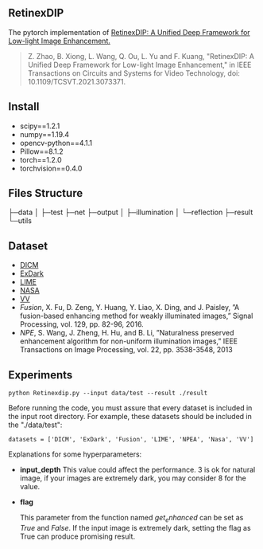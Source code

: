 ## RetinexDIP
The pytorch implementation of [RetinexDIP: A Unified Deep Framework for Low-light Image Enhancement.](https://ieeexplore.ieee.org/stamp/stamp.jsp?tp=&arnumber=9050555)

>Z. Zhao, B. Xiong, L. Wang, Q. Ou, L. Yu and F. Kuang, "RetinexDIP: A Unified Deep Framework for Low-light Image Enhancement," in IEEE Transactions on Circuits and Systems for Video Technology, doi: 10.1109/TCSVT.2021.3073371.

## Install
- scipy==1.2.1
- numpy==1.19.4
- opencv-python==4.1.1
- Pillow==8.1.2
- torch==1.2.0
- torchvision==0.4.0

## Files Structure
├─data
│  ├─test
├─net
├─output
│  ├─illumination
│  └─reflection
├─result
└─utils

## Dataset
- [DICM](http://mcl.korea.ac.kr/projects/LDR/LDR_TEST_IMAGES_DICM.zip)
- [ExDark](http://web.fsktm.um.edu.my/~cschan/source/CVIU/ExDark.zip)
- [LIME](http://cs.tju.edu.cn/orgs/vision/~xguo/LIME.htm)
- [NASA](http://dragon.larc.nasa.gov/retinex/pao/news/)
- [VV](https://sites.google.com/site/vonikakis/datasets)
- *Fusion*, X. Fu, D. Zeng, Y. Huang, Y. Liao, X. Ding, and J. Paisley, ”A fusion-based enhancing method for weakly illuminated images,” Signal Processing, vol. 129, pp. 82-96, 2016.
- *NPE*, S. Wang, J. Zheng, H. Hu, and B. Li, ”Naturalness preserved enhancement algorithm for non-uniform illumination images,” IEEE Transactions on Image Processing, vol. 22, pp. 3538-3548, 2013

## Experiments
```
python Retinexdip.py --input data/test --result ./result
```
Before  running the code, you must assure that  every dataset is included in  the input root directory. For example, these datasets should be included in the "./data/test":
```
datasets = ['DICM', 'ExDark', 'Fusion', 'LIME', 'NPEA', 'Nasa', 'VV']
```
Explanations for some hyperparameters:
- **input_depth**
  This value could affect the performance. 3 is ok for natural image, if your images are extremely dark, you may consider 8 for the value.

- **flag**

  This parameter from the function named $get_enhanced$ can be set as $True$ and $False$. If the input image is extremely dark, setting the flag as True can produce promising result. 


